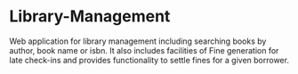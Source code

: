 # Library-Management
Web application for library management including searching books by author, book name or isbn. It also includes facilities of Fine generation for late check-ins and provides functionality to settle fines for a given borrower.
